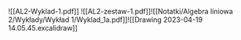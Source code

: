 ![[AL2-Wyklad-1.pdf]]
![[AL2-zestaw-1.pdf]]![[Notatki/Algebra liniowa 2/Wykłady/Wykład 1/Wyklad_1a.pdf]]![[Drawing 2023-04-19 14.05.45.excalidraw]]